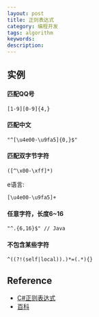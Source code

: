 ```yaml
---
layout: post
title: 正则表达式
category: 编程开发
tags: algorithm
keywords: 
description: 
---
```


## 实例

#### 匹配QQ号


```
[1-9][0-9]{4,}
```

#### 匹配中文

```
"^[\u4e00-\u9fa5]{0,}$"
```

#### 匹配双字节字符

```
([^\x00-\xff]*)
```

e语言:

```
[\u4e00-\u9fa5]+
```

#### 任意字符，长度6~16

```
"^.{6,16}$" // Java
```

#### 不包含某些字符

```
^((?!(self|local)).)*=(.*){}
```

## Reference

* [C#正则表达式](http://www.wangqi.com/html/2006-12/9250.htm)
* [百科](http://baike.baidu.com/link?url=Nv5KijY8sH1IQkgObbiB6MkrK8Xb3i6xYbTRYK6lqy6CeBqm2PCEZO-2oYU0AuOT0rPb1QuOiR0Jk7pWFYaL0a)